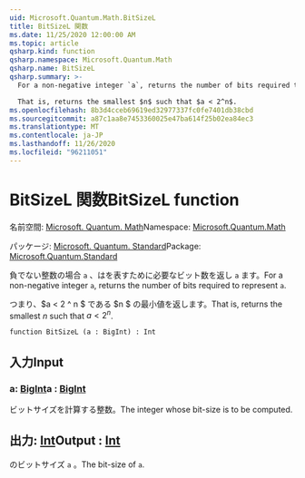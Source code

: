 ```yaml
---
uid: Microsoft.Quantum.Math.BitSizeL
title: BitSizeL 関数
ms.date: 11/25/2020 12:00:00 AM
ms.topic: article
qsharp.kind: function
qsharp.namespace: Microsoft.Quantum.Math
qsharp.name: BitSizeL
qsharp.summary: >-
  For a non-negative integer `a`, returns the number of bits required to represent `a`.

  That is, returns the smallest $n$ such that $a < 2^n$.
ms.openlocfilehash: 8b3d4cceb69619ed32977337fc0fe7401db38cbd
ms.sourcegitcommit: a87c1aa8e7453360025e47ba614f25b02ea84ec3
ms.translationtype: MT
ms.contentlocale: ja-JP
ms.lasthandoff: 11/26/2020
ms.locfileid: "96211051"
---
```

# <a name="bitsizel-function"></a><span data-ttu-id="90bd4-102">BitSizeL 関数</span><span class="sxs-lookup"><span data-stu-id="90bd4-102">BitSizeL function</span></span>

<span data-ttu-id="90bd4-103">名前空間: [Microsoft. Quantum. Math](xref:Microsoft.Quantum.Math)</span><span class="sxs-lookup"><span data-stu-id="90bd4-103">Namespace: [Microsoft.Quantum.Math](xref:Microsoft.Quantum.Math)</span></span>

<span data-ttu-id="90bd4-104">パッケージ: [Microsoft. Quantum. Standard](https://nuget.org/packages/Microsoft.Quantum.Standard)</span><span class="sxs-lookup"><span data-stu-id="90bd4-104">Package: [Microsoft.Quantum.Standard](https://nuget.org/packages/Microsoft.Quantum.Standard)</span></span>


<span data-ttu-id="90bd4-105">負でない整数の場合 `a` 、はを表すために必要なビット数を返し `a` ます。</span><span class="sxs-lookup"><span data-stu-id="90bd4-105">For a non-negative integer `a`, returns the number of bits required to represent `a`.</span></span>

<span data-ttu-id="90bd4-106">つまり、$a < 2 ^ n $ である $n $ の最小値を返します。</span><span class="sxs-lookup"><span data-stu-id="90bd4-106">That is, returns the smallest $n$ such that $a < 2^n$.</span></span>

```qsharp
function BitSizeL (a : BigInt) : Int
```


## <a name="input"></a><span data-ttu-id="90bd4-107">入力</span><span class="sxs-lookup"><span data-stu-id="90bd4-107">Input</span></span>

### <a name="a--bigint"></a><span data-ttu-id="90bd4-108">a: [BigInt](xref:microsoft.quantum.lang-ref.bigint)</span><span class="sxs-lookup"><span data-stu-id="90bd4-108">a : [BigInt](xref:microsoft.quantum.lang-ref.bigint)</span></span>

<span data-ttu-id="90bd4-109">ビットサイズを計算する整数。</span><span class="sxs-lookup"><span data-stu-id="90bd4-109">The integer whose bit-size is to be computed.</span></span>



## <a name="output--int"></a><span data-ttu-id="90bd4-110">出力: [Int](xref:microsoft.quantum.lang-ref.int)</span><span class="sxs-lookup"><span data-stu-id="90bd4-110">Output : [Int](xref:microsoft.quantum.lang-ref.int)</span></span>

<span data-ttu-id="90bd4-111">のビットサイズ `a` 。</span><span class="sxs-lookup"><span data-stu-id="90bd4-111">The bit-size of `a`.</span></span>